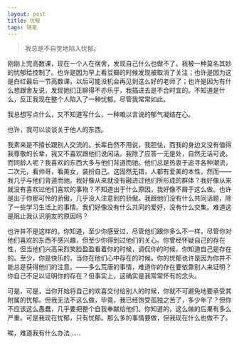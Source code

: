 ```yaml
---
layout: post
title: 忧郁
tags: 随笔
---
```


>我总是不自觉地陷入忧郁。

刚刚上完高数课，现在一个人在宿舍，发现自己什么也做不了。我被一种莫名其妙的忧郁给控制了。也许是因为早上看豆瓣的时候发现被取消了关注；也许是因为这是白红最后一节高数课，以后可能没机会再见到这么好的老师了；也许是因为有什么想跟舍友说，发现她们正聊得不亦乐乎，我插进去是不合时宜的。不知道是什么，反正我现在整个人陷入了一种忧郁。尽管我常常如此。

我总想写点什么，又不知道写什么，一种难以言说的郁气凝结在心。

也许，我可以谈谈关于他人的东西。

我素来是不擅长跟别人交流的。长辈自然不用说，我胆怯，而我的身边又没有值得我尊敬的长辈，我又不喜欢跟他们说闲话。我除了应答一无是处，自然无话可说。而同龄人呢？我喜欢的东西大多与他们背道而驰。他们总是热衷于追寻各种潮流，二次元，看帅哥，看美女，装扮自己。这固然无错，人都有爱美的本性，然而——我几乎与他们背道而驰。我好像从来就没有融进过他们所形成的群体？我好像从来就没有喜欢过他们喜欢的事物？不知道出于什么原因，我好像不屑于这么做。也许是出于你那可怜的骄傲，几乎没人注意到的骄傲。我跟他们没有什么共同话题，除了一些学习生活上的事情。我们好像没有什么共同的爱好，没有什么交集。难道这是阻止我认识朋友的原因吗？

也许并不是这样的。你知道，至少你感受过，尽管他们跟你多么不一样，尽管你对他们喜欢的东西不感兴趣，但至少你得到过他们的关心。你曾经怀疑自己的存在性，但当他们兴高采烈笑脸盈盈看着你的时候，调侃你的时候，你知道自己是存在的。至少，你是快乐的，当你在他们心中存在的时候。你的忧郁也许是因为你并不能总是获得他们的注意。——多么荒唐的事情，难道你的存在要依靠别人来证明？你自己不足以证明你的存在？但事实上，这确实是我常常怀有的念头。

可是，可是，当你开始将自己的欢喜交付给别人的时候，你就不可避免地要承受其附属的忧郁。但我无法不这么做，毕竟，我已经饱受孤独之苦了，多少年了？但你不应该这么愚蠢，几乎要把整个自我奉献给他们。你知道的，这么做的后果有多么严重。可是我现在忧郁，只有忧郁。那么多的事情要做，但我现在什么也做不了。

唉，难道我有什么办法......
